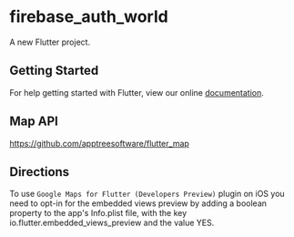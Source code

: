 # firebase_auth_world

A new Flutter project.

## Getting Started

For help getting started with Flutter, view our online
[documentation](https://flutter.io/).

## Map API
https://github.com/apptreesoftware/flutter_map

## Directions 
To use ```Google Maps for Flutter (Developers Preview)``` plugin on iOS you need to opt-in for the embedded views preview by adding a boolean property to the app's Info.plist file, with the key io.flutter.embedded_views_preview and the value YES.
